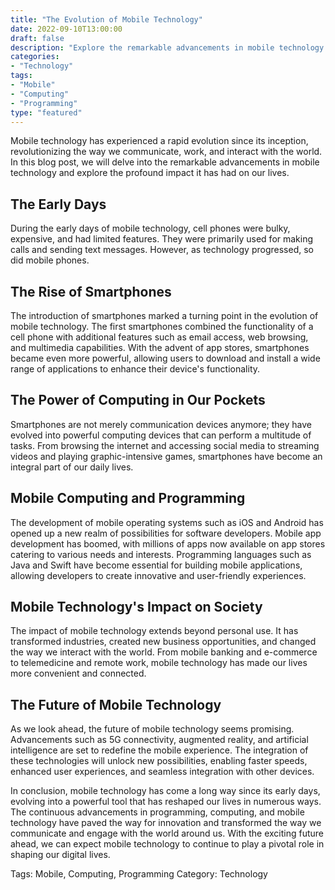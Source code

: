```yaml
---
title: "The Evolution of Mobile Technology"
date: 2022-09-10T13:00:00
draft: false
description: "Explore the remarkable advancements in mobile technology and its impact on our lives."
categories:
- "Technology"
tags:
- "Mobile"
- "Computing"
- "Programming"
type: "featured"
---
```


Mobile technology has experienced a rapid evolution since its inception, revolutionizing the way we communicate, work, and interact with the world. In this blog post, we will delve into the remarkable advancements in mobile technology and explore the profound impact it has had on our lives.

## The Early Days

During the early days of mobile technology, cell phones were bulky, expensive, and had limited features. They were primarily used for making calls and sending text messages. However, as technology progressed, so did mobile phones.

## The Rise of Smartphones

The introduction of smartphones marked a turning point in the evolution of mobile technology. The first smartphones combined the functionality of a cell phone with additional features such as email access, web browsing, and multimedia capabilities. With the advent of app stores, smartphones became even more powerful, allowing users to download and install a wide range of applications to enhance their device's functionality.

## The Power of Computing in Our Pockets

Smartphones are not merely communication devices anymore; they have evolved into powerful computing devices that can perform a multitude of tasks. From browsing the internet and accessing social media to streaming videos and playing graphic-intensive games, smartphones have become an integral part of our daily lives.

## Mobile Computing and Programming

The development of mobile operating systems such as iOS and Android has opened up a new realm of possibilities for software developers. Mobile app development has boomed, with millions of apps now available on app stores catering to various needs and interests. Programming languages such as Java and Swift have become essential for building mobile applications, allowing developers to create innovative and user-friendly experiences.

## Mobile Technology's Impact on Society

The impact of mobile technology extends beyond personal use. It has transformed industries, created new business opportunities, and changed the way we interact with the world. From mobile banking and e-commerce to telemedicine and remote work, mobile technology has made our lives more convenient and connected.

## The Future of Mobile Technology

As we look ahead, the future of mobile technology seems promising. Advancements such as 5G connectivity, augmented reality, and artificial intelligence are set to redefine the mobile experience. The integration of these technologies will unlock new possibilities, enabling faster speeds, enhanced user experiences, and seamless integration with other devices.

In conclusion, mobile technology has come a long way since its early days, evolving into a powerful tool that has reshaped our lives in numerous ways. The continuous advancements in programming, computing, and mobile technology have paved the way for innovation and transformed the way we communicate and engage with the world around us. With the exciting future ahead, we can expect mobile technology to continue to play a pivotal role in shaping our digital lives.

Tags: Mobile, Computing, Programming
Category: Technology
